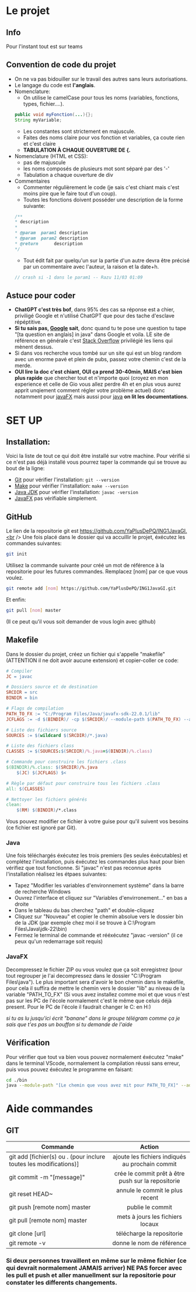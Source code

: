 <!--








 /!\ Faire Ctrl-Maj-V /!\ 
 
 
 
 
 
 
 
 
 
 
 -->
# Le projet

## Info
Pour l'instant tout est sur teams

## Convention de code du projet

* On ne va pas bidouiller sur le travail des autres sans leurs autorisations.
* Le langage du code est **l'anglais**.
* Nomenclature:
    * On utilise le camelCase pour tous les noms (variables, fonctions, types, fichier....).
    ```java
    public void myFonction(...){}; 
    String myVariable;
    ```
    * Les constantes sont strictement en majuscule.
    * Faites des noms claire pour vos fonction et variables, ça coute rien et c'est claire
    * **TABULATION À CHAQUE OUVERTURE DE {.**
* Nomenclature (HTML et CSS):
    * pas de majuscule
    * les noms composés de plusieurs mot sont séparé par des '-'
    * Tabulation a chaque ouverture de div
* Commentaires
    * Commenter régulièrement le code (je sais c'est chiant mais c'est moins pire que le faire tout d'un coup).
    * Toutes les fonctions doivent posséder une description de la forme suivante:
    ```java
    /**
    * description
    *
    * @param  param1 description
    * @param  param2 description
    * @return      description
    */
    ```
    * Tout édit fait par quelqu'un sur la partie d'un autre devra être précisé par un commentaire avec l'auteur, la raison et la date+h.
    ```java
    // crash si -1 dans le param1 -- Razu 11/03 01:09
    ```
## Astuce pour coder
* **ChatGPT c'est très bof**, dans 95% des cas sa réponse est a chier, priviligé Google et n'utilisé ChatGPT que pour des tache d'esclave répéptitive.
* **Si tu sais pas, [Google](https://www.google.com/) sait**, donc quand tu te pose une question tu tape "[ta question en anglais] in java" dans Google et voila. LE site de référence en générale c'est [Stack Overflow](https://stackoverflow.com/) privilégié les liens qui mènent dessus.
* Si dans vos recherche vous tombé sur un site qui est un blog random avec un enorme pavé et plein de pubs, passez votre chemin c'est de la merde.
* **OUI lire la doc c'est chiant, OUI ça prend 30-40min, MAIS c'est bien plus rapide** que chercher tout et n'importe quoi (croyez en mon experience et celle de Gio vous allez perdre 4h et en plus vous aurez apprit unqiement comment régler votre problème actuel) donc notamment pour [javaFX](https://openjfx.io/openjfx-docs/) mais aussi pour [java](https://dev.java/learn/) **on lit les documentations**.

# SET UP
## Installation:
Voici la liste de tout ce qui doit être installé sur votre machine. Pour vérifié si ce n'est pas déjà installé vous pourrez taper la commande qui se trouve au bout de la ligne:
* [Git](https://github.com/git-for-windows/git/releases/download/v2.45.0.windows.1/Git-2.45.0-64-bit.exe) pour vérifier l'installation: ``` git --version ```
* [Make](https://gnuwin32.sourceforge.net/downlinks/make.php) pour vérifier l'installation: ``` make --version ```
* [Java JDK](https://download.oracle.com/java/22/latest/jdk-22_windows-x64_bin.exe) pour vérifier l'installation: ``` javac -version ```
* [JavaFX](https://download2.gluonhq.com/openjfx/22.0.1/openjfx-22.0.1_windows-x64_bin-sdk.zip) pas vérifiable simplement.

## GitHub
Le lien de la repositorie git est https://github.com/YaPlusDePQ/ING1JavaGI.<br />
Une fois placé dans le dossier qui va accuillir le projet, éxécutez les commandes suivantes:
```sh
git init
```
Utilisez la commande suivante pour créé un mot de référence à la repositorie pour les futures commandes. Remplacez [nom] par ce que vous voulez.
```sh
git remote add [nom] https://github.com/YaPlusDePQ/ING1JavaGI.git
```
Et enfin:
```sh
git pull [nom] master
```
(Il ce peut qu'il vous soit demander de vous login avec github)

## Makefile
Dans le dossier du projet, créez un fichier qui s'appelle "makefile" (ATTENTION il ne doit avoir aucune extension) et copier-coller ce code:
```makefile
# Compiler
JC = javac

# Dossiers source et de destination
SRCDIR = src
BINDIR = bin

# Flags de compilation
PATH_TO_FX := "C:/Program Files/Java/javafx-sdk-22.0.1/lib"
JCFLAGS := -d $(BINDIR)/ -cp $(SRCDIR)/ --module-path $(PATH_TO_FX) --add-modules javafx.controls,javafx.fxml

# Liste des fichiers source
SOURCES := $(wildcard $(SRCDIR)/*.java)

# Liste des fichiers class
CLASSES := $(SOURCES:$(SRCDIR)/%.java=$(BINDIR)/%.class)

# Commande pour construire les fichiers .class
$(BINDIR)/%.class: $(SRCDIR)/%.java
	$(JC) $(JCFLAGS) $<

# Règle par défaut pour construire tous les fichiers .class
all: $(CLASSES)

# Nettoyer les fichiers générés
clean:
	$(RM) $(BINDIR)/*.class
```
Vous pouvez modifier ce fichier à votre guise pour qu'il suivent vos besoins (ce fichier est ignoré par Git).

### Java
Une fois téléchargés éxécutez les trois premiers (les seules éxécutables) et complétez l'installation, 
puis éxécutez les commandes plus haut pour bien vérifiez que tout fonctionne. Si "javac" n'est pas reconnue après l'installation réalisez les étpaes suivantes:
* Tapez "Modifier les variables d'environnement système" dans la barre de recherche Windows
* Ouvrez l'interface et cliquez sur "Variables d'envirronement..." en bas a droite
* Dans le tableau du bas cherchez "path" et double-cliquez
* Cliquez sur "Nouveau" et copier le chemin absolue vers le dossier bin de la JDK (par exemple chez moi il se trouve à C:\Program Files\Java\jdk-22\bin)
* Fermez le terminal de commande et rééxécutez "javac -version" (il ce peux qu'un redemarrage soit requis)

### JavaFX
Decompressez le fichier ZIP ou vous voulez que ça soit enregistrez (pour tout regrouper je l'ai decompressez dans le dossier "C:\Program Files\java"). Le plus important sera d'avoir le bon chemin dans le makefile, pour cela il suffira de mettre le chemin vers le dossier "lib" au niveau de la variable "PATH_TO_FX" (Si vous avez installez comme moi et que vous n'est pas sur les PC de l'école normalement c'est le même que celuis déjà present. Pour le PC de l'école il faudrait changer le C: en H:)

*si tu as lu jusqu'ici écrit "banane" dans le groupe télégram comme ça je sais que t'es pas un bouffon si tu demande de l'aide*

## Vérification
Pour vérifier que tout va bien vous pouvez normalement éxécutez "make" dans le terminal VScode, normalement la compilation réussi sans erreur, puis vous pouvez éxécutez le programme en faisant:
```sh
cd ./bin
java --module-path "[Le chemin que vous avez mit pour PATH_TO_FX]" --add-modules javafx.controls,javafx.fxml HelloFX
```

# Aide commandes

## GIT 
| Commande  | Action |
| ------------- |:-------------:|
| git add [fichier(s) ou . (pour inclure toutes les modifications)] |ajoute les fichiers indiqués au prochain commit |
| git commit -m "[message]" | crée le commit prêt à être push sur la repositorie |
| git reset HEAD~ | annule le commit le plus recent |
| git push [remote nom] master | publie le commit |
| git pull [remote nom] master | mets à jours les fichiers locaux |
| git clone [url] | télécharge la repositorie |
| git remote -v | donne le nom de référence |

### Si deux personnes travaillent en même sur le même fichier (ce qui devrait normalement JAMAIS arriver) **NE PAS** forcer avec les pull et push et aller manuellment sur la repositorie pour constater les differents changements. 
